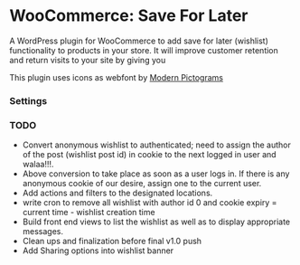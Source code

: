 WooCommerce: Save For Later
==========================

A WordPress plugin for WooCommerce to add save for later (wishlist) functionality to products in your store. It will improve customer retention and return visits to your site by giving you

This plugin uses icons as webfont by [Modern Pictograms](http://thedesignoffice.org/project/modern-pictograms)

### Settings


### TODO

* Convert anonymous wishlist to authenticated; need to assign the author of the post (wishlist post id) in cookie to the next logged in user and walaa!!!.
* Above conversion to take place as soon as a user logs in. If there is any anonymous cookie of our desire, assign one to the current user.
* Add actions and filters to the designated locations.
* write cron to remove all wishlist with author id 0 and cookie expiry = current time - wishlist creation time
* Build front end views to list the wishlist as well as to display appropriate messages.
* Clean ups and finalization before final v1.0 push
* Add Sharing options into wishlist banner